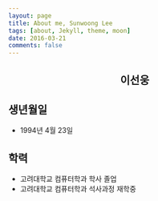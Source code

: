 ```yaml
---
layout: page
title: About me, Sunwoong Lee
tags: [about, Jekyll, theme, moon]
date: 2016-03-21
comments: false
---
```


## <center><b>이선웅</b></center>

## 생년월일
* 1994년 4월 23일

## 학력
* 고려대학교 컴퓨터학과 학사 졸업
* 고려대학교 컴퓨터학과 석사과정 재학중

<!--
## Features
* Minimal, you can focus on your content
* Responsive
* Disqus integration
* Syntax highlighting
* Optional post image
* Social icons
* Page for sharing projects
* Optional background image
* Simple navigation menu
* MathJax support


{% capture images %}
   https://cloud.githubusercontent.com/assets/754514/14509720/61c61058-01d6-11e6-93ab-0918515ecd56.png
   https://cloud.githubusercontent.com/assets/754514/14509716/61ac6c8e-01d6-11e6-879f-8308883de790.png
{% endcapture %}
{% include gallery images=images caption="Screenshots of Moon Theme" cols=2 %}

See a [live version of Moon](http://taylantatli.github.io/Moon) hosted on GitHub.

## Getting Started

To learn how to install and use this theme check out the [Setup Guide](http://taylantatli.me/Moon/moon-theme/) for more information.

[Install Moon](https://github.com/TaylanTatli/Moon){: .btn}
-->
